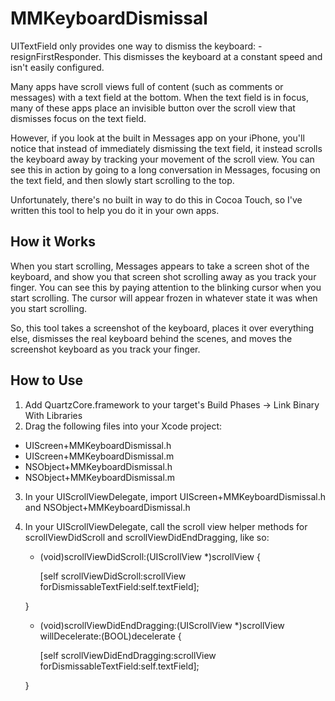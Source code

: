 MMKeyboardDismissal
===================

UITextField only provides one way to dismiss the keyboard: -resignFirstResponder.  This dismisses the keyboard at a constant speed and isn't easily configured.  

Many apps have scroll views full of content (such as comments or messages) with a text field at the bottom.  When the text field is in focus, many of these apps place an invisible button over the scroll view that dismisses focus on the text field.

However, if you look at the built in Messages app on your iPhone, you'll notice that instead of immediately dismissing the text field, it instead scrolls the keyboard away by tracking your movement of the scroll view.  You can see this in action by going to a long conversation in Messages, focusing on the text field, and then slowly start scrolling to the top.

Unfortunately, there's no built in way to do this in Cocoa Touch, so I've written this tool to help you do it in your own apps.

How it Works
------------

When you start scrolling, Messages appears to take a screen shot of the keyboard, and show you that screen shot scrolling away as you track your finger.  You can see this by paying attention to the blinking cursor when you start scrolling.  The cursor will appear frozen in whatever state it was when you start scrolling.

So, this tool takes a screenshot of the keyboard, places it over everything else, dismisses the real keyboard behind the scenes, and moves the screenshot keyboard as you track your finger.

How to Use
----------

1. Add QuartzCore.framework to your target's Build Phases -> Link Binary With Libraries
2. Drag the following files into your Xcode project:
  - UIScreen+MMKeyboardDismissal.h
  - UIScreen+MMKeyboardDismissal.m
  - NSObject+MMKeyboardDismissal.h
  - NSObject+MMKeyboardDismissal.m
3. In your UIScrollViewDelegate, import UIScreen+MMKeyboardDismissal.h and NSObject+MMKeyboardDismissal.h
4. In your UIScrollViewDelegate, call the scroll view helper methods for scrollViewDidScroll and scrollViewDidEndDragging, like so:

    - (void)scrollViewDidScroll:(UIScrollView *)scrollView {
    
        [self scrollViewDidScroll:scrollView forDismissableTextField:self.textField];
        
    }

    - (void)scrollViewDidEndDragging:(UIScrollView *)scrollView willDecelerate:(BOOL)decelerate {
    
        [self scrollViewDidEndDragging:scrollView forDismissableTextField:self.textField];
        
    }

